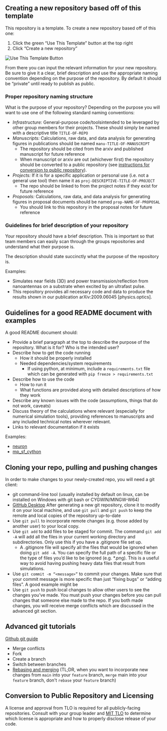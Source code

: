 ## Creating a new repository based off of this template

This repository is a template.  To create a new repository based off of this one:

1. Click the green “Use This Template” button at the top right 
2. Click “Create a new repository”

![Use This Template Button](https://docs.github.com/assets/cb-77734/mw-1440/images/help/repository/use-this-template-button.webp)

From there you can input the relevant information for your new repository.  Be sure to give it a clear, brief description and use the appropriate naming convention depending on the purpose of the repository.  By default it should be “private” until ready to publish as public. 

### Proper repository naming structure

What is the purpose of your repository?  Depending on the purpose you will want to use one of the following standard naming conventions:

- *Infrastructure:* General-purpose code/toolsintended to be leveraged by other group members for their projects.  These should simply be named with a descriptive title `TITLE-OF-REPO`
- *Manuscripts:* Calculations, raw data, and data analysis for generating figures in publications should be named `manu-TITLE-OF-MANUSCRIPT`
  - The repository should be cited from the arxiv and published manuscript for future reference
  - When manuscript or arxiv are out (whichever first) the repository should be converted to a public repository (see [instructions for conversion to public repository](#Conversion-to-Public-Repository-and-Licensing)).  
- *Projects:*  If it is for a specific application or personal use (i.e. not a general use tool) then name it as `proj-DESCRIPTIVE-TITLE-OF-PROJECT`
  - The repo should be linked to from the project notes if they exist for future reference
- *Proposals:* Calculations, raw data, and data analysis for generating figures in proposal documents should be named `prop-NAME-OF-PROPOSAL`
  - You should link to this repository in the proposal notes for future reference

### Guidelines for brief description of your repository

Your repository should have a brief description.  This is important so that team members can easily scan through the groups repositories and understand what their purpose is.

The description should state succinctly what the purpose of the repository is.  

Examples:

- Simulates near fields (3D) and power transmission/reflection from nanoantennas on a substrate when excited by an ultrafast pulse.
- This repository provides all necessary code and data to produce the results shown in our publication arXiv:2009.06045 [physics.optics].

## Guidelines for a good README document with examples
A good README document should:

- Provide a brief paragraph at the top to describe the purpose of the repository.  What is it for?  Who is the intended user?
- Describe how to get the code running
  - How it should be properly installed
  - Needed dependencies/system requirements
    - If using python, at minimum, include a `requirements.txt` file which can be generated with `pip freeze > requirements.txt`
- Describe how to use the code
  - How to run it
  - What functions are provided along with detailed descriptions of how they work
- Describe any known issues with the code (assumptions, things that do not work, caveats)
- Discuss theory of the calculations where relevant (especially for numerical simulation tools), providing references to manuscripts and any included technical notes wherever relevant.
- Links to relevant documentation if it exists

Examples:
- [neuron](https://github.com/qnngroup/neuron)
- [mp_sf_cython](https://github.com/qnngroup/mp_sf_cython)

## Cloning your repo, pulling and pushing changes
In order to make changes to your newly-created repo, you will need a git client:
- git command-line tool (usually installed by default on linux, can be installed on Windows with git bash or CYGWIN/MINGW-W64)
- [GitHub Desktop](https://desktop.github.com/)
After generating a new git repository, clone it to modify it on your local machine, and use `git pull` and `git push` to keep the remote and local copies of the repository up-to-date
- Use `git pull` to incorporate remote changes (e.g. those added by another user) to your local copy.
- Use `git add` to add files to be staged for commit. The command `git add -A` will add all the files in your current working directory and subdirectories. Only use this if you have a .gitignore file set up.
  - A .gitignore file will specify all the files that would be ignored when doing `git add -A`. You can specify the full path of a specific file or the type of files you’d like to be ignored (e.g. *.png). This is a useful way to avoid having pushing heavy data files that result from simulations.
- Use `git commit -m “<message>”` to commit your changes. Make sure that your commit message is more specific than just “fixing bugs” or “adding files”. A good example might be
- Use `git push` to push local changes to allow other users to see the changes you’ve made. You must push your changes before you can pull changes that someone else made to the repo. If you both made changes, you will receive merge conflicts which are discussed in the advanced git section.

## Advanced git tutorials
[Github git guide](https://github.com/git-guides)
- Merge conflicts 
- Fork 
- Create a branch 
- Switch between branches
- [Rebasing and merging](https://www.atlassian.com/git/tutorials/merging-vs-rebasing) (TL;DR, when you want to incorporate new changes from `main` into your `feature` branch, `merge` main into your `feature` branch, don't `rebase` your `feature` branch)

## Conversion to Public Repository and Licensing
A license and approval from TLO is required for all publicly-facing repositories. Consult with your group leader and [MIT TLO](https://tlo.mit.edu/) to determine which license is appropriate and how to properly disclose release of your code.  
